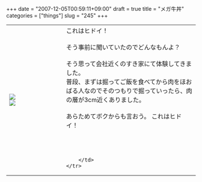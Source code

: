 +++
date = "2007-12-05T00:59:11+09:00"
draft = true
title = "メガ牛丼"
categories = ["things"]
slug = "245"
+++

<table width="100%">
	<tr>
		<td width="30%" valign="middle">
			<img src="https://keruru.net/images/4755794f4e7b6-071127-192729.jpg" border="0" />
			<br />
			<img src="https://keruru.net/images/4755794fb8544-071127-193152.jpg" border="0" />
		</td>
		<td width="70%" valign="middle">
			これはヒドイ！<br />
<br />
そう事前に聞いていたのでどんなもんよ？<br />
<br />
そう思って会社近くのすき家にて体験してきました。<br />
普段、まずは掘ってご飯を食べてから肉をほおばる人なのでそのつもりで掘っていったら、肉の層が3cm近くありました。<br />
<br />
あらためてボクからも言おう。 これはヒドイ！<br />
<br />
<br />
<br />

		</td>
	</tr>
</table>
